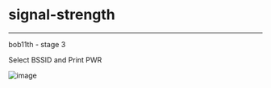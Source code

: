 # signal-strength
---
bob11th - stage 3

Select BSSID and Print PWR

![image](https://user-images.githubusercontent.com/68144858/216786881-4fe0c0ca-14d7-4505-b331-d9e714855be7.png)
